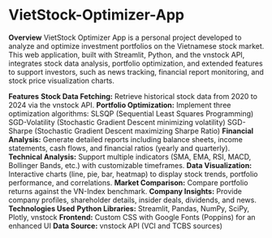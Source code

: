 # VietStock-Optimizer-App

**Overview**
VietStock Optimizer App is a personal project developed to analyze and optimize investment portfolios on the Vietnamese stock market. This web application, built with Streamlit, Python, and the vnstock API, integrates stock data analysis, portfolio optimization, and extended features to support investors, such as news tracking, financial report monitoring, and stock price visualization charts.

**Features**
**Stock Data Fetching:** Retrieve historical stock data from 2020 to 2024 via the vnstock API.
**Portfolio Optimization:** Implement three optimization algorithms:
SLSQP (Sequential Least Squares Programming)
SGD-Volatility (Stochastic Gradient Descent minimizing volatility)
SGD-Sharpe (Stochastic Gradient Descent maximizing Sharpe Ratio)
**Financial Analysis:** Generate detailed reports including balance sheets, income statements, cash flows, and financial ratios (yearly and quarterly).
**Technical Analysis:** Support multiple indicators (SMA, EMA, RSI, MACD, Bollinger Bands, etc.) with customizable timeframes.
**Data Visualization:** Interactive charts (line, pie, bar, heatmap) to display stock trends, portfolio performance, and correlations.
**Market Comparison:** Compare portfolio returns against the VN-Index benchmark.
**Company Insights:** Provide company profiles, shareholder details, insider deals, dividends, and news.
**Technologies Used**
**Python Libraries:** Streamlit, Pandas, NumPy, SciPy, Plotly, vnstock
**Frontend:** Custom CSS with Google Fonts (Poppins) for an enhanced UI
**Data Source:** vnstock API (VCI and TCBS sources)

